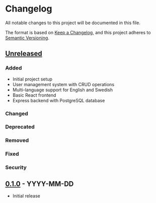 # Changelog

All notable changes to this project will be documented in this file.

The format is based on [Keep a Changelog](https://keepachangelog.com/en/1.0.0/),
and this project adheres to [Semantic Versioning](https://semver.org/spec/v2.0.0.html).

## [Unreleased]

### Added
- Initial project setup
- User management system with CRUD operations
- Multi-language support for English and Swedish
- Basic React frontend
- Express backend with PostgreSQL database

### Changed

### Deprecated

### Removed

### Fixed

### Security

## [0.1.0] - YYYY-MM-DD
- Initial release

[Unreleased]: https://github.com/BjornKennentHolmstrom/CommuniTree/compare/v0.1.0...HEAD
[0.1.0]: https://github.com/BjornKennethHolmstrom/CommuniTree/releases/tag/v0.1.0
